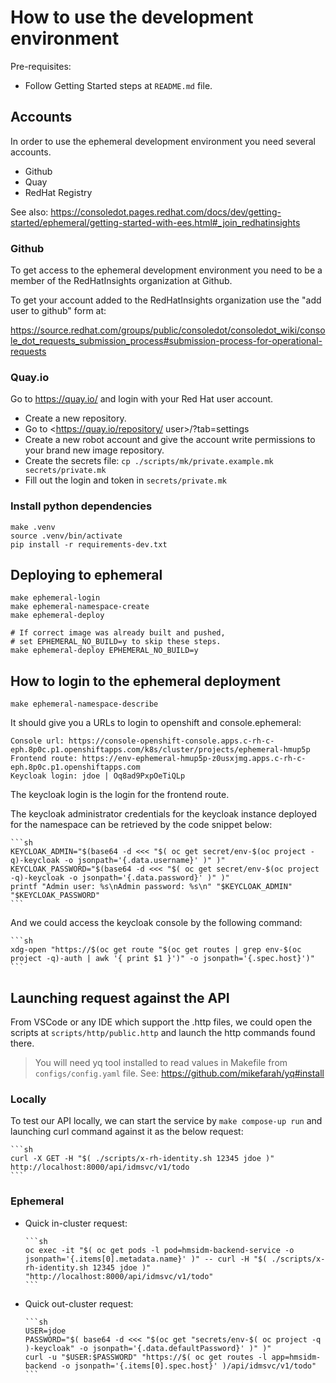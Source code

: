 # How to use the development environment

Pre-requisites:

* Follow Getting Started steps at `README.md` file.

## Accounts

In order to use the ephemeral development environment you need several accounts.

* Github
* Quay
* RedHat Registry

See also:
<https://consoledot.pages.redhat.com/docs/dev/getting-started/ephemeral/getting-started-with-ees.html#_join_redhatinsights>

### Github

To get access to the ephemeral development environment you need to be a member
of the RedHatInsights organization at Github.

To get your account added to the RedHatInsights organization use the "add user
to github" form at:

<https://source.redhat.com/groups/public/consoledot/consoledot_wiki/console_dot_requests_submission_process#submission-process-for-operational-requests>

### Quay.io

Go to <https://quay.io/> and login with your Red Hat user account.

* Create a new repository.
* Go to <https://quay.io/repository/<rh> user>/<repository>?tab=settings
* Create a new robot account and give the account write permissions to your brand new image repository.
* Create the secrets file: `cp ./scripts/mk/private.example.mk secrets/private.mk`
* Fill out the login and token in `secrets/private.mk`

### Install python dependencies

    make .venv
    source .venv/bin/activate
    pip install -r requirements-dev.txt

## Deploying to ephemeral

    make ephemeral-login
    make ephemeral-namespace-create
    make ephemeral-deploy

    # If correct image was already built and pushed,
    # set EPHEMERAL_NO_BUILD=y to skip these steps.
    make ephemeral-deploy EPHEMERAL_NO_BUILD=y

## How to login to the ephemeral deployment

    make ephemeral-namespace-describe

It should give you a URLs to login to openshift and console.ephemeral:

    Console url: https://console-openshift-console.apps.c-rh-c-eph.8p0c.p1.openshiftapps.com/k8s/cluster/projects/ephemeral-hmup5p
    Frontend route: https://env-ephemeral-hmup5p-z0usxjmg.apps.c-rh-c-eph.8p0c.p1.openshiftapps.com
    Keycloak login: jdoe | Oq8ad9PxpOeTiQLp

The keycloak login is the login for the frontend route.

The keycloak administrator credentials for the keycloak instance deployed for the namespace
can be retrieved by the code snippet below:

    ```sh
    KEYCLOAK_ADMIN="$(base64 -d <<< "$( oc get secret/env-$(oc project -q)-keycloak -o jsonpath='{.data.username}' )" )"
    KEYCLOAK_PASSWORD="$(base64 -d <<< "$( oc get secret/env-$(oc project -q)-keycloak -o jsonpath='{.data.password}' )" )"
    printf "Admin user: %s\nAdmin password: %s\n" "$KEYCLOAK_ADMIN" "$KEYCLOAK_PASSWORD"
    ```

And we could access the keycloak console by the following command:

    ```sh
    xdg-open "https://$(oc get route "$(oc get routes | grep env-$(oc project -q)-auth | awk '{ print $1 }')" -o jsonpath='{.spec.host}')"
    ```

## Launching request against the API

From VSCode or any IDE which support the .http files, we could open
the scripts at `scripts/http/public.http` and launch the http commands
found there.

> You will need yq tool installed to read values in Makefile from `configs/config.yaml` file.
> See: <https://github.com/mikefarah/yq#install>

### Locally

To test our API locally, we can start the service by `make compose-up run` and launching
curl command against it as the below request:

    ```sh
    curl -X GET -H "$( ./scripts/x-rh-identity.sh 12345 jdoe )" http://localhost:8000/api/idmsvc/v1/todo
    ```

### Ephemeral

* Quick in-cluster request:

      ```sh
      oc exec -it "$( oc get pods -l pod=hmsidm-backend-service -o jsonpath='{.items[0].metadata.name}' )" -- curl -H "$( ./scripts/x-rh-identity.sh 12345 jdoe )" "http://localhost:8000/api/idmsvc/v1/todo"
      ```

* Quick out-cluster request:

      ```sh
      USER=jdoe
      PASSWORD="$( base64 -d <<< "$(oc get "secrets/env-$( oc project -q )-keycloak" -o jsonpath='{.data.defaultPassword}' )" )"
      curl -u "$USER:$PASSWORD" "https://$( oc get routes -l app=hmsidm-backend -o jsonpath='{.items[0].spec.host}' )/api/idmsvc/v1/todo"
      ```
